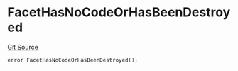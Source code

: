 # FacetHasNoCodeOrHasBeenDestroyed
[Git Source](https://github.com/thrackle-io/tron/blob/bbc344dde218df220c4305ef421070eaa38c5cad/src/protocol/economic/ruleProcessor/RuleProcessorDiamond.sol)


```solidity
error FacetHasNoCodeOrHasBeenDestroyed();
```

